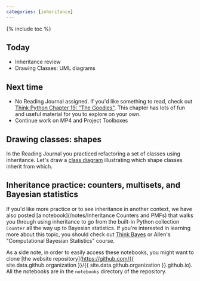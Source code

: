 ```yaml
---
categories: [inheritance]
---
```


{% include toc %}

## Today

* Inheritance review
* Drawing Classes: UML diagrams

## Next time

* No Reading Journal assigned. If you'd like something to read, check out [Think Python Chapter 19: "The Goodies"](http://greenteapress.com/thinkpython2/html/thinkpython2020.html). This chapter has lots of fun and useful material for you to explore on your own.
* Continue work on MP4 and Project Toolboxes


## Drawing classes: shapes

In the Reading Journal you practiced refactoring a set of classes using inheritance.
Let's draw a [class diagram](http://greenteapress.com/thinkpython2/html/thinkpython2019.html#sec217) illustrating which shape classes inherit from which.

## Inheritance practice: counters, multisets, and Bayesian statistics
If you'd like more practice or to see inheritance in another context, we have also posted [a notebook](/notes/Inheritance Counters and PMFs) that walks you through using inheritance to go from the built-in Python collection `Counter` all the way up to Bayesian statistics.
If you're interested in learning more about this topic, you should check out [Think Bayes](http://greenteapress.com/wp/think-bayes/) or Allen's "Computational Bayesian Statistics" course.

As a side note, in order to easily access these notebooks, you might want to clone [the website repository](https://github.com/{{ site.data.github.organization }}/{{ site.data.github.organization }}.github.io).  All the notebooks are in the `notebooks` directory of the repository.

